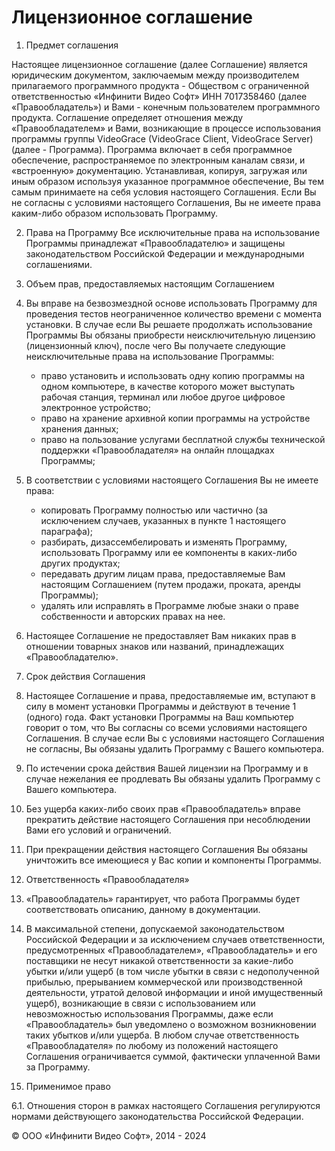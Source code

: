 # Лицензионное соглашение

1. Предмет соглашения

Настоящее лицензионное соглашение (далее Соглашение) является юридическим документом, заключаемым между производителем прилагаемого программного продукта - Обществом с ограниченной ответственностью «Инфинити Видео Софт» ИНН 7017358460 (далее «Правообладатель») и Вами - конечным пользователем программного продукта. Соглашение определяет отношения между «Правообладателем» и Вами, возникающие в процессе использования программы группы VideoGrace (VideoGrace Client, VideoGrace Server) (далее - Программа). Программа включает в себя программное обеспечение, распространяемое по электронным каналам связи, и «встроенную» документацию. Устанавливая, копируя, загружая или иным образом используя указанное программное обеспечение, Вы тем самым принимаете на себя условия настоящего Соглашения. Если Вы не согласны с условиями настоящего Соглашения, Вы не имеете права каким-либо образом использовать Программу. 

2. Права на Программу
Все исключительные права на использование Программы принадлежат «Правообладателю» и защищены законодательством Российской Федерации и международными соглашениями.

3.	Объем прав, предоставляемых настоящим Соглашением 
1. Вы вправе на безвозмездной основе использовать Программу для проведения тестов неограниченное количество времени с момента установки. В случае если Вы решаете продолжать использование Программы Вы обязаны приобрести неисключительную лицензию (лицензионный ключ), после чего Вы получаете следующие неисключительные права на использование Программы:
    - право установить и использовать одну копию программы на одном компьютере, в качестве которого может выступать рабочая станция, терминал или любое другое цифровое электронное устройство;
    - право на хранение архивной копии программы на устройстве хранения данных;
    - право на пользование услугами бесплатной службы технической поддержки «Правообладателя» на онлайн площадках Программы;
2. В соответствии с условиями настоящего Соглашения Вы не имеете права:
    - копировать Программу полностью или частично (за исключением случаев, указанных в пункте 1 настоящего параграфа);
    - разбирать, дизассембелировать и изменять Программу, использовать Программу или ее компоненты в каких-либо других продуктах; 
    - передавать другим лицам права, предоставляемые Вам настоящим Соглашением (путем продажи, проката, аренды Программы);
    - удалять или исправлять в Программе любые знаки о праве собственности и авторских правах на нее.
3. Настоящее Соглашение не предоставляет Вам никаких прав в отношении товарных знаков или названий, принадлежащих «Правообладателю».

4.	Срок действия Соглашения
1. Настоящее Соглашение и права, предоставляемые им, вступают в силу в момент установки Программы и действуют в течение 1 (одного) года. Факт установки Программы на Ваш компьютер говорит о том, что Вы согласны со всеми условиями настоящего Соглашения. В случае если Вы с условиями настоящего Соглашения не согласны, Вы обязаны удалить Программу с Вашего компьютера.
2. По истечении срока действия Вашей лицензии на Программу и в случае нежелания ее продлевать Вы обязаны удалить Программу c Вашего компьютера.
3. Без ущерба каких-либо своих прав «Правообладатель» вправе прекратить действие настоящего Соглашения при несоблюдении Вами его условий и ограничений. 
4. При прекращении действия настоящего Соглашения Вы обязаны уничтожить все имеющиеся у Вас копии и компоненты Программы.          

5.	Ответственность «Правообладателя»
1.	«Правообладатель»  гарантирует, что  работа Программы будет соответствовать описанию, данному в документации.
2.	В максимальной степени, допускаемой законодательством Российской Федерации и за исключением случаев ответственности, предусмотренных «Правообладателем», «Правообладатель» и его поставщики не несут никакой ответственности за какие-либо убытки и/или ущерб (в том числе убытки в связи с недополученной прибылью, прерыванием коммерческой или производственной деятельности, утратой деловой информации и иной имущественный ущерб), возникающие в связи с использованием или невозможностью использования Программы, даже если «Правообладатель» был уведомлено о возможном возникновении таких убытков и/или ущерба. В любом случае ответственность «Правообладателя» по любому из положений настоящего Соглашения ограничивается суммой, фактически уплаченной Вами за Программу.

6. Применимое право
    
6.1. Отношения сторон в рамках настоящего Соглашения регулируются нормами действующего законодательства Российской Федерации.


© ООО «Инфинити Видео Софт», 2014 - 2024
